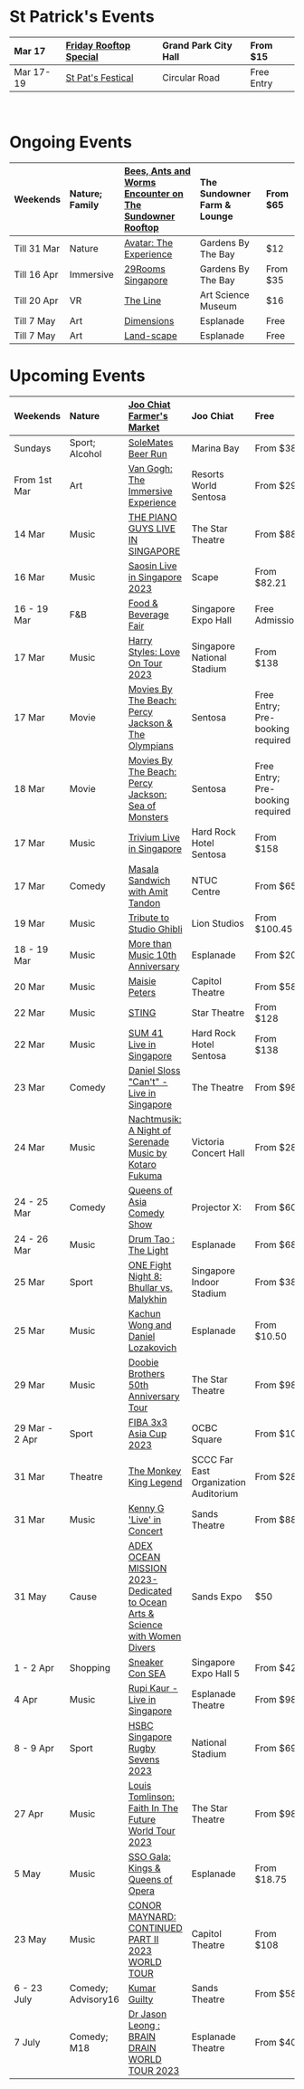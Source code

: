 # St Patrick's Events

|Mar 17|[Friday Rooftop Special](https://www.eventbrite.sg/e/friday-rooftop-special-st-patricks-day-tickets-547558260497?aff=ebdssbdestsearch&keep_tld=1)|Grand Park City Hall|From $15|
|:-|:-|:-|:-|
|Mar 17-19|[St Pat's Festical](https://singapore-river.sg/stpatsday2023/)|Circular Road|Free Entry|

&#x200B;

# Ongoing Events

|Weekends|Nature; Family|[Bees, Ants and Worms Encounter on The Sundowner Rooftop](https://feverup.com/m/116118?utm_campaign=123302_sin&utm_medium=website_10541&utm_source=partner)|The Sundowner Farm & Lounge|From $65|
|:-|:-|:-|:-|:-|
|Till 31 Mar|Nature|[Avatar: The Experience](https://www.gardensbythebay.com.sg/en/things-to-do/calendar-of-events/cloud-forest-featuring-avatar-the-experience.html)|Gardens By The Bay|$12|
|Till 16 Apr|Immersive|[29Rooms Singapore](https://29rooms.sg/)|Gardens By The Bay|From $35|
|Till 20 Apr|VR|[The Line](https://www.marinabaysands.com/museum/exhibitions/the-line.html)|Art Science Museum|$16|
|Till 7 May|Art|[Dimensions](https://www.esplanade.com/whats-on/festivals-and-series/series/visual-arts/dimensions)|Esplanade|Free|
|Till 7 May|Art|[Land-scape](https://www.esplanade.com/whats-on/festivals-and-series/series/visual-arts/land-scape)|Esplanade|Free|

# Upcoming Events

|Weekends|Nature|[Joo Chiat Farmer's Market](https://www.eventbrite.sg/e/joo-chiat-farmers-market-tickets-524597464137?aff=ebdssbdestsearch)|Joo Chiat|Free|
|:-|:-|:-|:-|:-|
|Sundays|Sport; Alcohol|[SoleMates Beer Run](https://www.eventbrite.sg/e/solemates-beer-run-tickets-430814827747?aff=ebdssbdestsearch)|Marina Bay|From $38|
|From 1st Mar|Art|[Van Gogh: The Immersive Experience](https://vangoghexpo.com/singapore/)|Resorts World Sentosa|From $29|
|14 Mar|Music|[THE PIANO GUYS LIVE IN SINGAPORE](https://www.thestar.sg/event/piano-guys-live-singapore/)|The Star Theatre|From $88|
|16 Mar|Music|[Saosin Live in Singapore 2023](https://www.eventbrite.sg/e/saosin-live-in-singapore-2023-tickets-533452218947?aff=ebdssbdestsearch)|Scape|From $82.21|
|16 - 19 Mar|F&B|[Food & Beverage Fair](https://www.eventbrite.sg/e/food-beverage-fair-16-19-march-2023-singapore-expo-hall-6-tickets-517368341637?aff=ebdssbdestsearch)|Singapore Expo Hall|Free Admission|
|17 Mar|Music|[Harry Styles: Love On Tour 2023](https://ticketmaster.sg/activity/detail/23_harrystyles)|Singapore National Stadium|From $138|
|17 Mar|Movie|[Movies By The Beach: Percy Jackson & The Olympians](https://www.sentosa.com.sg/en/things-to-do/events/movies-by-the-beach)|Sentosa|Free Entry; Pre-booking required|
|18 Mar|Movie|[Movies By The Beach: Percy Jackson: Sea of Monsters](https://www.sentosa.com.sg/en/things-to-do/events/movies-by-the-beach)|Sentosa|Free Entry; Pre-booking required|
|17 Mar|Music|[Trivium Live in Singapore](https://www.sistic.com.sg/events/trivium0323)|Hard Rock Hotel Sentosa|From $158|
|17 Mar|Comedy|[Masala Sandwich with Amit Tandon](https://ticketmaster.sg/activity/detail/23_msandwich#prices)|NTUC Centre|From $65|
|19 Mar|Music|[Tribute to Studio Ghibli](https://www.eventbrite.sg/e/tribute-to-studio-ghibli-a-selection-of-joe-hisaishis-music-tickets-456664805727?aff=ebdssbdestsearch)|Lion Studios|From $100.45|
|18 - 19 Mar|Music|[More than Music 10th Anniversary](https://www.esplanade.com/whats-on/2023/more-than-music-10th-anniversary)|Esplanade|From $20|
|20 Mar|Music|[Maisie Peters](https://ticketmaster.sg/activity/detail/23_maisiepeters)|Capitol Theatre|From $58|
|22 Mar|Music|[STING](https://ticketmaster.sg/activity/detail/23_sting#prices)|Star Theatre|From $128|
|22 Mar|Music|[SUM 41 Live in Singapore](https://www.sistic.com.sg/events/sum0323)|Hard Rock Hotel Sentosa|From $138|
|23 Mar|Comedy|[Daniel Sloss "Can't" - Live in Singapore](https://www.sistic.com.sg/events/daniel0323)|The Theatre|From $98|
|24 Mar|Music|[Nachtmusik: A Night of Serenade Music by Kotaro Fukuma](https://ticketmaster.sg/activity/detail/23_nachtmusik)|Victoria Concert Hall|From $28|
|24 - 25 Mar|Comedy|[Queens of Asia Comedy Show](https://feverup.com/m/122378?utm_campaign=123302_sin&utm_medium=website_10541&utm_source=partner)|Projector X:|From $60|
|24 - 26 Mar|Music|[Drum Tao : The Light](https://www.esplanade.com/whats-on/2023/drum-tao-the-light)|Esplanade|From $68|
|25 Mar|Sport|[ONE Fight Night 8: Bhullar vs. Malykhin](https://ticketmaster.sg/activity/detail/23_onemar25)|Singapore Indoor Stadium|From $38|
|25 Mar|Music|[Kachun Wong and Daniel Lozakovich](https://www.esplanade.com/whats-on/2023/kachun-wong-and-daniel-lozakovich)|Esplanade|From $10.50|
|29 Mar|Music|[Doobie Brothers 50th Anniversary Tour](https://www.thestar.sg/event/doobie-brothers-50th-anniversary-tour-rating-tbc/)|The Star Theatre|From $98|
|29 Mar - 2 Apr|Sport|[FIBA 3x3 Asia Cup 2023](https://www.sistic.com.sg/events/fiba0323)|OCBC Square|From $10|
|31 Mar|Theatre|[The Monkey King Legend](https://www.sistic.com.sg/events/sun0323)|SCCC Far East Organization Auditorium|From $28|
|31 Mar|Music|[Kenny G 'Live' in Concert](https://www.sistic.com.sg/events/kennyg0323)|Sands Theatre|From $88|
|31 May|Cause|[ADEX OCEAN MISSION 2023-Dedicated to Ocean Arts & Science with Women Divers](https://www.eventbrite.sg/e/adex-ocean-mission-2023-dedicated-to-ocean-arts-science-with-women-divers-tickets-426946798367?aff=ebdssbdestsearch)|Sands Expo|$50|
|1 - 2 Apr|Shopping|[Sneaker Con SEA](https://www.sistic.com.sg/events/sneakercon0423?cid=o4x-hmfe-sneakercon0423)|Singapore Expo Hall 5|From $42|
|4 Apr|Music|[Rupi Kaur - Live in Singapore](https://www.sistic.com.sg/events/rupi0423)|Esplanade Theatre|From $98|
|8 - 9 Apr|Sport|[HSBC Singapore Rugby Sevens 2023](https://singapore7s.ticketmaster.sg/activity/detail/23_sgrugby7s#prices)|National Stadium|From $69|
|27 Apr|Music|[Louis Tomlinson: Faith In The Future World Tour 2023](https://ticketmaster.sg/activity/detail/23_louis)|The Star Theatre|From $98|
|5 May|Music|[SSO Gala: Kings & Queens of Opera](https://www.esplanade.com/whats-on/2023/sso-gala-kings-and-queens-of-opera)|Esplanade|From $18.75|
|23 May|Music|[CONOR MAYNARD: CONTINUED PART II 2023 WORLD TOUR](https://ticketmaster.sg/activity/detail/23_conormaynard)|Capitol Theatre|From $108|
|6 - 23 July|Comedy; Advisory16|[Kumar Guilty](https://www.sistic.com.sg/events/kumar0723)|Sands Theatre|From $58|
|7 July|Comedy; M18|[Dr Jason Leong : BRAIN DRAIN WORLD TOUR 2023](https://ticketmaster.sg/activity/detail/23_braindrain23)|Esplanade Theatre|From $40|

&#x200B;